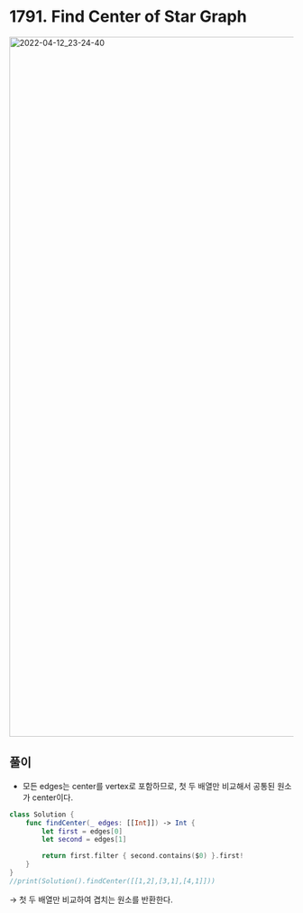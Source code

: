 # **1791. Find Center of Star Graph**

<img width="1240" alt="2022-04-12_23-24-40" src="https://user-images.githubusercontent.com/72993238/162987554-76d43184-de3e-4762-b1dc-ef91168c386a.png">

## 풀이

- 모든 edges는 center를 vertex로 포함하므로, 첫 두 배열만 비교해서 공통된 원소가 center이다.

```swift
class Solution {
    func findCenter(_ edges: [[Int]]) -> Int {
        let first = edges[0]
        let second = edges[1]

        return first.filter { second.contains($0) }.first!
    }
}
//print(Solution().findCenter([[1,2],[3,1],[4,1]]))
```

→ 첫 두 배열만 비교하여 겹치는 원소를 반환한다.
